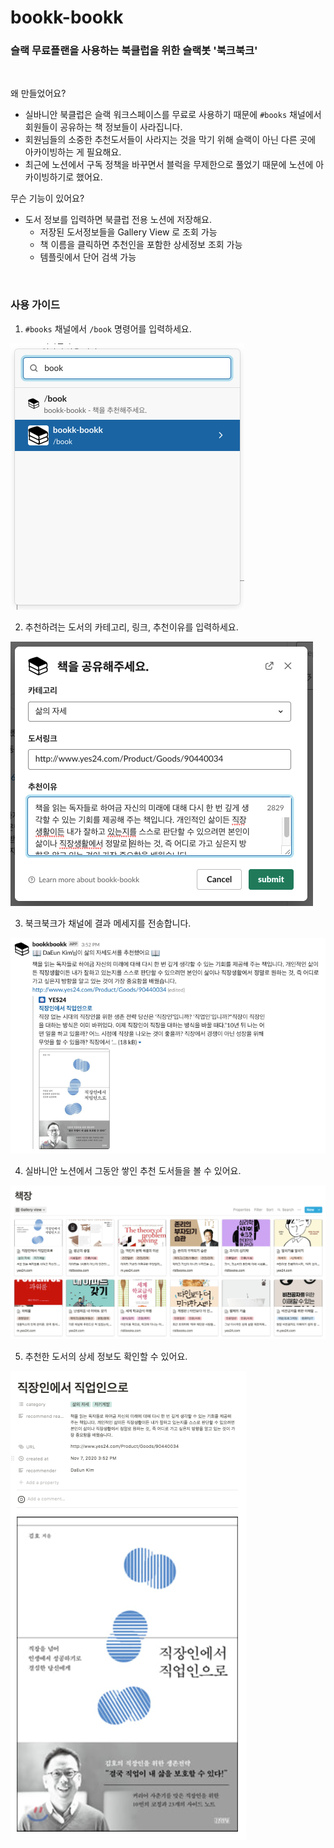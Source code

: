# bookk-bookk

### 슬랙 무료플랜을 사용하는 북클럽을 위한 슬랙봇 '북크북크'

<br>

왜 만들었어요?

- 실바니안 북클럽은 슬랙 워크스페이스를 무료로 사용하기 때문에 `#books` 채널에서 회원들이 공유하는 책 정보들이 사라집니다.
- 회원님들의 소중한 추천도서들이 사라지는 것을 막기 위해 슬랙이 아닌 다른 곳에 아카이빙하는 게 필요해요.
- 최근에 노션에서 구독 정책을 바꾸면서 블럭을 무제한으로 풀었기 때문에 노션에 아카이빙하기로 했어요.

무슨 기능이 있어요?

- 도서 정보를 입력하면 북클럽 전용 노션에 저장해요.
    - 저장된 도서정보들을 Gallery View 로 조회 가능
    - 책 이름을 클릭하면 추천인을 포함한 상세정보 조회 가능
    - 템플릿에서 단어 검색 가능

<br>

### 사용 가이드

1. `#books` 채널에서 `/book` 명령어를 입력하세요. <br>

![slack-command-example](./images/slack-command-example.png)

2. 추천하려는 도서의 카테고리, 링크, 추천이유를 입력하세요. <br>

![slack-dialog-example](./images/slack-dialog-example.png)

3. 북크북크가 채널에 결과 메세지를 전송합니다. <br>

![slack-result-example](./images/slack-result-example.png)

4. 실바니안 노션에서 그동안 쌓인 추천 도서들을 볼 수 있어요. <br>

![notion-list](./images/notion-list.png)

5. 추천한 도서의 상세 정보도 확인할 수 있어요. <br>

![notion-detail](./images/notion-detail.png)
